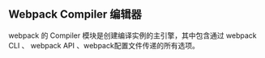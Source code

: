 ## Webpack Compiler 编辑器
webpack 的 Compiler 模块是创建编译实例的主引擎，其中包含通过 webpack CLI 、 webpack API 、webpack配置文件传递的所有选项。

